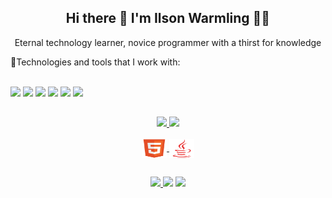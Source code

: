 <div align="center" height="30" width="40">
   
  ## Hi there 👋 I'm Ilson Warmling 👨‍💻  
   Eternal technology learner, novice programmer with a thirst for knowledge
   
   </div>
   
   🔧Technologies and tools that I work with:
     <div style="display: inline_block"><br>
      <a href="https://github.com/ilsonwar" target="_blank"><img src="https://img.shields.io/badge/Java-ED8B00?style=for-the-badge&logo=java&logoColor=white" target="_blank"></a>
    <a href="https://github.com/ilsonwar" target="_blank"><img src="https://img.shields.io/badge/MySQL-005C84?style=for-the-badge&logo=mysql&logoColor=white" target="_blank"></a>
   <a href="https://github.com/ilsonwar" target="_blank"><img src="https://img.shields.io/badge/Spring-6DB33F?style=for-the-badge&logo=spring&logoColor=white" target="_blank"></a> 
     <a href="https://github.com/ilsonwar" target="_blank"><img src="https://img.shields.io/badge/Postman-FF6C37?style=for-the-badge&logo=Postman&logoColor=white" target="_blank"></a> 
    <a href="https://github.com/ilsonwar" target="_blank"><img src="https://img.shields.io/badge/Visual_Studio_Code-0078D4?style=for-the-badge&logo=visual%20studio%20code&logoColor=white" target="_blank"></a> 
    <a href="https://github.com/ilsonwar" target="_blank"><img src="https://img.shields.io/badge/IntelliJ_IDEA-000000.svg?style=for-the-badge&logo=intellij-idea&logoColor=white" target="_blank"></a> 
</div>
  
  ##

<div align="center">
  <a href="https://github.com/ilsonwar">
  <img height="150em" src="https://github-readme-stats.vercel.app/api?username=ilsonwar&theme=midnight-purple&include_all_commits=true&count_private=true&show_icons=true" >
  <img height="140em" src="https://github-readme-stats.vercel.app/api/top-langs/?username=ilsonwar&theme=midnight-purple&layout=compact&langs_count=10" >
  </div>
  
  <div align="center" style="display: inline_block"><br>
    <img align="center" alt="HtmlLogo" height="30" width="40" src="https://raw.githubusercontent.com/devicons/devicon/master/icons/html5/html5-original.svg">
      <img align="center" alt="Rafa-Js" height="30" width="40" src="https://raw.githubusercontent.com/devicons/devicon/master/icons/java/java-plain.svg"> 
  
</div>
    <div>

  
  ## 
  
 <div  align="center">
  <a href="https://instagram.com/ilsonwar" target="_blank">
    <img src="https://img.shields.io/badge/-Instagram-%23E4405F?style=for-the-badge&logo=instagram&logoColor=white">
    </a>
  <a href = "mailto:ilsonwarsc@gmail.com"><img src="https://img.shields.io/badge/-Gmail-%23333?style=for-the-badge&logo=gmail&logoColor=white" target="_blank"></a>
  <a href="https://www.linkedin.com/in/ilson-warmling-8498a0208/" target="_blank"><img src="https://img.shields.io/badge/-LinkedIn-%230077B5?style=for-the-badge&logo=linkedin&logoColor=white" target="_blank"></a> 
